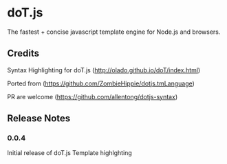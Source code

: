 # doT.js 

The fastest + concise javascript template engine for Node.js and browsers.

## Credits

Syntax Highlighting for doT.js (http://olado.github.io/doT/index.html)

Ported from (https://github.com/ZombieHippie/dotjs.tmLanguage)

PR are welcome (https://github.com/allentong/dotjs-syntax)

## Release Notes


### 0.0.4

Initial release of doT.js Template highlghting

